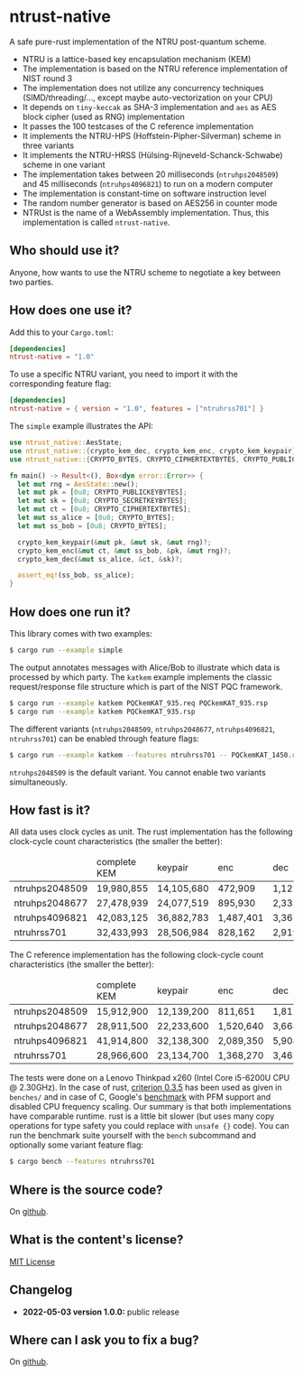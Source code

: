 # ntrust-native

A safe pure-rust implementation of the NTRU post-quantum scheme.

* NTRU is a lattice-based key encapsulation mechanism (KEM)
* The implementation is based on the NTRU reference implementation of NIST round 3
* The implementation does not utilize any concurrency techniques (SIMD/threading/…, except maybe auto-vectorization on your CPU)
* It depends on `tiny-keccak` as SHA-3 implementation and `aes` as AES block cipher (used as RNG) implementation
* It passes the 100 testcases of the C reference implementation
* It implements the NTRU-HPS (Hoffstein-Pipher-Silverman) scheme in three variants
* It implements the NTRU-HRSS (Hülsing-Rijneveld-Schanck-Schwabe) scheme in one variant
* The implementation takes between 20 milliseconds (`ntruhps2048509`) and 45 milliseconds (`ntruhps4096821`) to run on a modern computer
* The implementation is constant-time on software instruction level
* The random number generator is based on AES256 in counter mode
* NTRUst is the name of a WebAssembly implementation. Thus, this implementation is called `ntrust-native`.

## Who should use it?

Anyone, how wants to use the NTRU scheme to negotiate a key between two parties.

## How does one use it?

Add this to your `Cargo.toml`:
```toml
[dependencies]
ntrust-native = "1.0"
```

To use a specific NTRU variant, you need to import it with the corresponding feature flag:

```toml
[dependencies]
ntrust-native = { version = "1.0", features = ["ntruhrss701"] }
```


The `simple` example illustrates the API:
```rust
use ntrust_native::AesState;
use ntrust_native::{crypto_kem_dec, crypto_kem_enc, crypto_kem_keypair};
use ntrust_native::{CRYPTO_BYTES, CRYPTO_CIPHERTEXTBYTES, CRYPTO_PUBLICKEYBYTES, CRYPTO_SECRETKEYBYTES};

fn main() -> Result<(), Box<dyn error::Error>> {
  let mut rng = AesState::new();
  let mut pk = [0u8; CRYPTO_PUBLICKEYBYTES];
  let mut sk = [0u8; CRYPTO_SECRETKEYBYTES];
  let mut ct = [0u8; CRYPTO_CIPHERTEXTBYTES];
  let mut ss_alice = [0u8; CRYPTO_BYTES];
  let mut ss_bob = [0u8; CRYPTO_BYTES];

  crypto_kem_keypair(&mut pk, &mut sk, &mut rng)?;
  crypto_kem_enc(&mut ct, &mut ss_bob, &pk, &mut rng)?;
  crypto_kem_dec(&mut ss_alice, &ct, &sk)?;

  assert_eq!(ss_bob, ss_alice);
}
```

## How does one run it?

This library comes with two examples:

```bash
$ cargo run --example simple
```

The output annotates messages with Alice/Bob to illustrate which data is processed by which party.
The `katkem` example implements the classic request/response file structure which is part of the NIST PQC framework.

```bash
$ cargo run --example katkem PQCkemKAT_935.req PQCkemKAT_935.rsp
$ cargo run --example katkem PQCkemKAT_935.rsp
```

The different variants (`ntruhps2048509`, `ntruhps2048677`, `ntruhps4096821`, `ntruhrss701`) can be enabled through feature flags:

```bash
$ cargo run --example katkem --features ntruhrss701 -- PQCkemKAT_1450.req PQCkemKAT_1450.rsp
```

`ntruhps2048509` is the default variant. You cannot enable two variants simultaneously.

## How fast is it?

All data uses clock cycles as unit.
The rust implementation has the following clock-cycle count characteristics (the smaller the better):

<table>
  <thead>
    <tr><td></td><td>complete KEM</td><td>keypair</td><td>enc</td><td>dec</td></tr>
  </thead><tbody>
    <tr><td>ntruhps2048509</td><td>19,980,855</td><td>14,105,680</td><td>472,909</td><td>1,122,414</td></tr>
    <tr><td>ntruhps2048677</td><td>27,478,939</td><td>24,077,519</td><td>895,930</td><td>2,333,079</td></tr>
    <tr><td>ntruhps4096821</td><td>42,083,125</td><td>36,882,783</td><td>1,487,401</td><td>3,367,818</td></tr>
    <tr><td>ntruhrss701</td><td>32,433,993</td><td>28,506,984</td><td>828,162</td><td>2,919,074</td></tr>
  </tbody>
</table>

The C reference implementation has the following clock-cycle count characteristics (the smaller the better):

<table>
  <thead>
    <tr><td></td><td>complete KEM</td><td>keypair</td><td>enc</td><td>dec</td></tr>
  </thead><tbody>
    <tr><td>ntruhps2048509</td><td>15,912,900</td><td>12,139,200</td><td>811,651</td><td>1,812,650</td></tr>
    <tr><td>ntruhps2048677</td><td>28,911,500</td><td>22,233,600</td><td>1,520,640</td><td>3,668,860</td></tr>
    <tr><td>ntruhps4096821</td><td>41,914,800</td><td>32,138,300</td><td>2,089,350</td><td>5,908,570</td></tr>
    <tr><td>ntruhrss701</td><td>28,966,600</td><td>23,134,700</td><td>1,368,270</td><td>3,462,640</td></tr>
  </tbody>
</table>

The tests were done on a Lenovo Thinkpad x260 (Intel Core i5-6200U CPU @ 2.30GHz). In the case of rust, [criterion 0.3.5](https://crates.io/crates/criterion) has been used as given in `benches/` and in case of C, Google's [benchmark](https://github.com/google/benchmark/blob/v1.6.1/docs/perf_counters.md) with PFM support and disabled CPU frequency scaling. Our summary is that both implementations have comparable runtime. rust is a little bit slower (but uses many copy operations for type safety you could replace with `unsafe {}` code). You can run the benchmark suite yourself with the `bench` subcommand and optionally some variant feature flag:

```bash
$ cargo bench --features ntruhrss701
```

## Where is the source code?

On [github](https://github.com/prokls/ntrust-native).

## What is the content's license?

[MIT License](LICENSE.txt)

## Changelog

* **2022-05-03 version 1.0.0:** public release

## Where can I ask you to fix a bug?

On [github](https://github.com/prokls/ntrust-native/issues).
